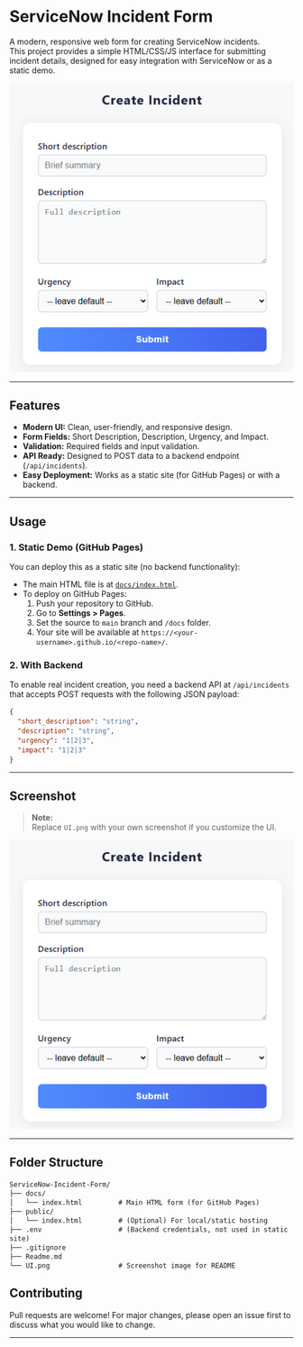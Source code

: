 # ServiceNow Incident Form

A modern, responsive web form for creating ServiceNow incidents.  
This project provides a simple HTML/CSS/JS interface for submitting incident details, designed for easy integration with ServiceNow or as a static demo.

![ServiceNow Incident Form Screenshot](UI.png)

---

## Features

- **Modern UI:** Clean, user-friendly, and responsive design.
- **Form Fields:** Short Description, Description, Urgency, and Impact.
- **Validation:** Required fields and input validation.
- **API Ready:** Designed to POST data to a backend endpoint (`/api/incidents`).
- **Easy Deployment:** Works as a static site (for GitHub Pages) or with a backend.

---

## Usage

### 1. Static Demo (GitHub Pages)

You can deploy this as a static site (no backend functionality):

- The main HTML file is at [`docs/index.html`](docs/index.html).
- To deploy on GitHub Pages:
  1. Push your repository to GitHub.
  2. Go to **Settings > Pages**.
  3. Set the source to `main` branch and `/docs` folder.
  4. Your site will be available at `https://<your-username>.github.io/<repo-name>/`.

### 2. With Backend

To enable real incident creation, you need a backend API at `/api/incidents` that accepts POST requests with the following JSON payload:

```json
{
  "short_description": "string",
  "description": "string",
  "urgency": "1|2|3",
  "impact": "1|2|3"
}
```

---

## Screenshot

> **Note:**  
> Replace `UI.png` with your own screenshot if you customize the UI.

![Form Screenshot](UI.png)

---

## Folder Structure

```
ServiceNow-Incident-Form/
├── docs/
│   └── index.html         # Main HTML form (for GitHub Pages)
├── public/
│   └── index.html         # (Optional) For local/static hosting
├── .env                   # (Backend credentials, not used in static site)
├── .gitignore
├── Readme.md
└── UI.png                 # Screenshot image for README
```


## Contributing

Pull requests are welcome! For major changes, please open an issue first to discuss what you would like to change.

---